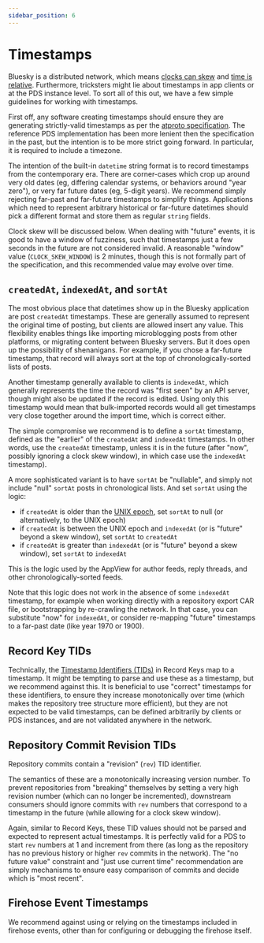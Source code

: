 ```yaml
---
sidebar_position: 6
---
```


# Timestamps

Bluesky is a distributed network, which means [clocks can skew](https://en.wikipedia.org/wiki/Clock_skew) and [time is relative](https://en.wikipedia.org/wiki/General_relativity). Furthermore, tricksters might lie about timestamps in app clients or at the PDS instance level. To sort all of this out, we have a few simple guidelines for working with timestamps.

First off, any software creating timestamps should ensure they are generating strictly-valid timestamps as per the [atproto specification](https://atproto.com/specs/lexicon#datetime). The reference PDS implementation has been more lenient then the specification in the past, but the intention is to be more strict going forward. In particular, it is required to include a timezone.

The intention of the built-in `datetime` string format is to record timestamps from the contemporary era. There are corner-cases which crop up around very old dates (eg, differing calendar systems, or behaviors around "year zero"), or very far future dates (eg, 5-digit years). We recommend simply rejecting far-past and far-future timestamps to simplify things. Applications which need to represent arbitrary historical or far-future datetimes should pick a different format and store them as regular `string` fields.

Clock skew will be discussed below. When dealing with "future" events, it is good to have a window of fuzziness, such that timestamps just a few seconds in the future are not considered invalid. A reasonable "window" value (`CLOCK_SKEW_WINDOW`) is 2 minutes, though this is not formally part of the specification, and this recommended value may evolve over time.


## `createdAt`, `indexedAt`, and `sortAt`

The most obvious place that datetimes show up in the Bluesky application are post `createdAt` timestamps. These are generally assumed to represent the original time of posting, but clients are allowed insert any value. This flexibility enables things like importing microblogging posts from other platforms, or migrating content between Bluesky servers. But it does open up the possibility of shenanigans. For example, if you chose a far-future timestamp, that record will always sort at the top of chronologically-sorted lists of posts.

Another timestamp generally available to clients is `indexedAt`, which generally represents the time the record was "first seen" by an API server, though might also be updated if the record is edited. Using only this timestamp would mean that bulk-imported records would all get timestamps very close together around the import time, which is correct either.

The simple compromise we recommend is to define a `sortAt` timestamp, defined as the "earlier" of the `createdAt` and `indexedAt` timestamps. In other words, use the `createdAt` timestamp, unless it is in the future (after "now", possibly ignoring a clock skew window), in which case use the `indexedAt` timestamp).

A more sophisticated variant is to have `sortAt` be "nullable", and simply not include "null" `sortAt` posts in chronological lists. And set `sortAt` using the logic:

* if `createdAt` is older than the [UNIX epoch](https://en.wikipedia.org/wiki/Unix_time), set `sortAt` to null (or alternatively, to the UNIX epoch)
* if `createdAt` is between the UNIX epoch and `indexedAt` (or is "future" beyond a skew window), set `sortAt` to `createdAt`
* if `createdAt` is greater than `indexedAt` (or is "future" beyond a skew window), set `sortAt` to `indexedAt`

This is the logic used by the AppView for author feeds, reply threads, and other chronologically-sorted feeds.

Note that this logic does not work in the absence of some `indexedAt` timestamp, for example when working directly with a repository export CAR file, or bootstrapping by re-crawling the network. In that case, you can substitute "now" for `indexedAt`, or consider re-mapping "future" timestamps to a far-past date (like year 1970 or 1900).


## Record Key TIDs

Technically, the [Timestamp Identifiers (TIDs)](https://atproto.com/specs/record-key#record-key-type-tid) in Record Keys map to a timestamp. It might be tempting to parse and use these as a timestamp, but we recommend against this. It is beneficial to use "correct" timestamps for these identifiers, to ensure they increase monotonically over time (which makes the repository tree structure more efficient), but they are not expected to be valid timestamps, can be defined arbitrarily by clients or PDS instances, and are not validated anywhere in the network.


## Repository Commit Revision TIDs

Repository commits contain a "revision" (`rev`) TID identifier.

The semantics of these are a monotonically increasing version number. To prevent repositories from "breaking" themselves by setting a very high revision number (which can no longer be incremented), downstream consumers should ignore commits with `rev` numbers that correspond to a timestamp in the future (while allowing for a clock skew window).

Again, similar to Record Keys, these TID values should not be parsed and expected to represent actual timestamps. It is perfectly valid for a PDS to start `rev` numbers at 1 and increment from there (as long as the repository has no previous history or higher `rev` commits in the network). The "no future value" constraint and "just use current time" recommendation are simply mechanisms to ensure easy comparison of commits and decide which is "most recent".


## Firehose Event Timestamps

We recommend against using or relying on the timestamps included in firehose events, other than for configuring or debugging the firehose itself.
